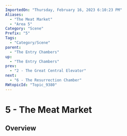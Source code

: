 ```yaml
---
ImportedOn: "Thursday, February 16, 2023 6:10:23 PM"
Aliases:
  - "The Meat Market"
  - "Area 5"
Category: "Scene"
Prefix: "5"
Tags:
  - "Category/Scene"
parent:
  - "The Entry Chambers"
up:
  - "The Entry Chambers"
prev:
  - "2 - The Great Central Elevator"
next:
  - "6 - The Resurrection Chamber"
RWtopicId: "Topic_9380"
---
```

# 5 - The Meat Market
## Overview
